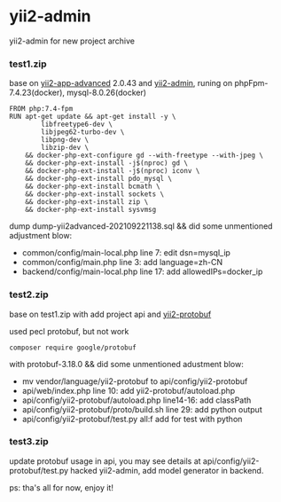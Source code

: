 # yii2-admin
yii2-admin for new project archive

### test1.zip

base on [yii2-app-advanced](https://github.com/yiisoft/yii2-app-advanced) 2.0.43 and [yii2-admin](https://github.com/myloveGy/yii2-admin), runing on phpFpm-7.4.23(docker), mysql-8.0.26(docker)
```
FROM php:7.4-fpm
RUN apt-get update && apt-get install -y \
        libfreetype6-dev \
        libjpeg62-turbo-dev \
        libpng-dev \
        libzip-dev \
    && docker-php-ext-configure gd --with-freetype --with-jpeg \
    && docker-php-ext-install -j$(nproc) gd \
    && docker-php-ext-install -j$(nproc) iconv \
    && docker-php-ext-install pdo_mysql \
    && docker-php-ext-install bcmath \
    && docker-php-ext-install sockets \
    && docker-php-ext-install zip \
    && docker-php-ext-install sysvmsg 
```

dump dump-yii2advanced-202109221138.sql && did some unmentioned adjustment blow:
* common/config/main-local.php line 7: edit dsn=mysql_ip
* common/config/main.php line 3: add language=zh-CN
* backend/config/main-local.php line 17: add allowedIPs=docker_ip

### test2.zip
base on test1.zip with add project api and [yii2-protobuf](https://github.com/Languege/yii2-protobuf)

used pecl protobuf, but not work

```
composer require google/protobuf
```
with protobuf-3.18.0 && did some unmentioned adustment blow:
* mv vendor/language/yii2-protobuf to api/config/yii2-protobuf
* api/web/index.php line 10: add yii2-protobuf/autoload.php
* api/config/yii2-protobuf/autoload.php line14-16: add classPath
* api/config/yii2-protobuf/proto/build.sh line 29: add python output
* api/config/yii2-protobuf/test.py all:f add for test with python

### test3.zip
update protobuf usage in api, you may see details at api/config/yii2-protobuf/test.py
hacked yii2-admin, add model generator in backend.

ps: tha's all for now, enjoy it!